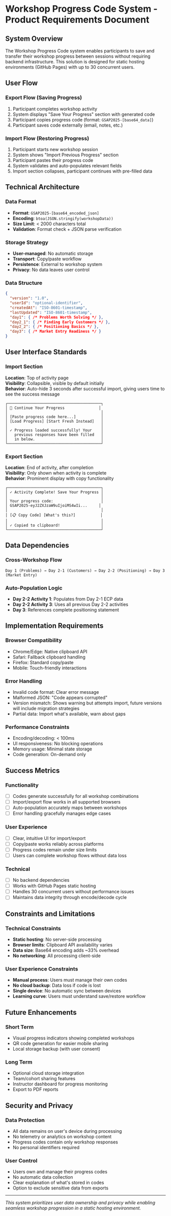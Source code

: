 # Workshop Progress Code System - Product Requirements Document

## System Overview

The Workshop Progress Code system enables participants to save and transfer their workshop progress between sessions without requiring backend infrastructure. This solution is designed for static hosting environments (GitHub Pages) with up to 30 concurrent users.

## User Flow

### Export Flow (Saving Progress)
1. Participant completes workshop activity
2. System displays "Save Your Progress" section with generated code
3. Participant copies progress code (format: `GSAP2025-[base64_data]`)
4. Participant saves code externally (email, notes, etc.)

### Import Flow (Restoring Progress)
1. Participant starts new workshop session
2. System shows "Import Previous Progress" section
3. Participant pastes their progress code
4. System validates and auto-populates relevant fields
5. Import section collapses, participant continues with pre-filled data

## Technical Architecture

### Data Format
- **Format**: `GSAP2025-[base64_encoded_json]`
- **Encoding**: `btoa(JSON.stringify(workshopData))`
- **Size Limit**: < 2000 characters total
- **Validation**: Format check + JSON parse verification

### Storage Strategy
- **User-managed**: No automatic storage
- **Transport**: Copy/paste workflow
- **Persistence**: External to workshop system
- **Privacy**: No data leaves user control

### Data Structure
```json
{
  "version": "1.0",
  "userId": "optional-identifier",
  "createdAt": "ISO-8601-timestamp",
  "lastUpdated": "ISO-8601-timestamp",
  "day1": { /* Problems Worth Solving */ },
  "day2_1": { /* Finding Early Customers */ },
  "day2_2": { /* Positioning Basics */ },
  "day3": { /* Market Entry Readiness */ }
}
```

## User Interface Standards

### Import Section
**Location**: Top of activity page  
**Visibility**: Collapsible, visible by default initially  
**Behavior**: Auto-hide 3 seconds after successful import, giving users time to see the success message

```
┌─────────────────────────────────────────┐
│ 📄 Continue Your Progress               │
│                                         │
│ [Paste progress code here...]           │
│ [Load Progress] [Start Fresh Instead]   │
│                                         │
│ ✓ Progress loaded successfully! Your    │
│   previous responses have been filled   │
│   in below.                             │
└─────────────────────────────────────────┘
```

### Export Section
**Location**: End of activity, after completion  
**Visibility**: Only shown when activity is complete  
**Behavior**: Prominent display with copy functionality

```
┌─────────────────────────────────────────┐
│ ✓ Activity Complete! Save Your Progress │
│                                         │
│ Your progress code:                     │
│ GSAP2025-eyJ2ZXJzaW9uIjoiMS4wIi...     │
│                                         │
│ [📋 Copy Code] [What's this?]           │
│                                         │
│ ✓ Copied to clipboard!                  │
└─────────────────────────────────────────┘
```

## Data Dependencies

### Cross-Workshop Flow
```
Day 1 (Problems) → Day 2-1 (Customers) → Day 2-2 (Positioning) → Day 3 (Market Entry)
```

### Auto-Population Logic
- **Day 2-2 Activity 1**: Populates from Day 2-1 ECP data
- **Day 2-2 Activity 3**: Uses all previous Day 2-2 activities
- **Day 3**: References complete positioning statement

## Implementation Requirements

### Browser Compatibility
- Chrome/Edge: Native clipboard API
- Safari: Fallback clipboard handling
- Firefox: Standard copy/paste
- Mobile: Touch-friendly interactions

### Error Handling
- Invalid code format: Clear error message
- Malformed JSON: "Code appears corrupted"
- Version mismatch: Shows warning but attempts import, future versions will include migration strategies
- Partial data: Import what's available, warn about gaps

### Performance Constraints
- Encoding/decoding: < 100ms
- UI responsiveness: No blocking operations
- Memory usage: Minimal state storage
- Code generation: On-demand only

## Success Metrics

### Functionality
- [ ] Codes generate successfully for all workshop combinations
- [ ] Import/export flow works in all supported browsers
- [ ] Auto-population accurately maps between workshops
- [ ] Error handling gracefully manages edge cases

### User Experience
- [ ] Clear, intuitive UI for import/export
- [ ] Copy/paste works reliably across platforms
- [ ] Progress codes remain under size limits
- [ ] Users can complete workshop flows without data loss

### Technical
- [ ] No backend dependencies
- [ ] Works with GitHub Pages static hosting
- [ ] Handles 30 concurrent users without performance issues
- [ ] Maintains data integrity through encode/decode cycle

## Constraints and Limitations

### Technical Constraints
- **Static hosting**: No server-side processing
- **Browser limits**: Clipboard API availability varies
- **Data size**: Base64 encoding adds ~33% overhead
- **No networking**: All processing client-side

### User Experience Constraints
- **Manual process**: Users must manage their own codes
- **No cloud backup**: Data loss if code is lost
- **Single device**: No automatic sync between devices
- **Learning curve**: Users must understand save/restore workflow

## Future Enhancements

### Short Term
- Visual progress indicators showing completed workshops
- QR code generation for easier mobile sharing
- Local storage backup (with user consent)

### Long Term
- Optional cloud storage integration
- Team/cohort sharing features
- Instructor dashboard for progress monitoring
- Export to PDF reports

## Security and Privacy

### Data Protection
- All data remains on user's device during processing
- No telemetry or analytics on workshop content
- Progress codes contain only workshop responses
- No personal identifiers required

### User Control
- Users own and manage their progress codes
- No automatic data collection
- Clear explanation of what's stored in codes
- Option to exclude sensitive data from exports

---

*This system prioritizes user data ownership and privacy while enabling seamless workshop progression in a static hosting environment.*
